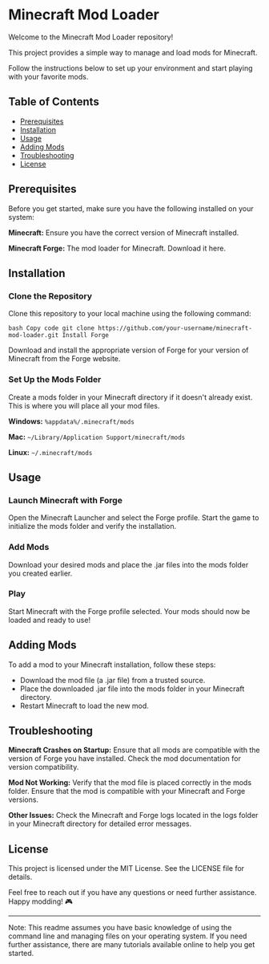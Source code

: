 # Minecraft Mod Loader

Welcome to the Minecraft Mod Loader repository!

This project provides a simple way to manage and load mods for Minecraft.

Follow the instructions below to set up your environment and start playing with your favorite mods.

## Table of Contents

* [Prerequisites](https://github.com/csteel217/MinecraftMods?tab=readme-ov-file#prerequisites)
* [Installation](https://github.com/csteel217/MinecraftMods?tab=readme-ov-file#installation)
* [Usage](https://github.com/csteel217/MinecraftMods?tab=readme-ov-file#usage)
* [Adding Mods](https://github.com/csteel217/MinecraftMods?tab=readme-ov-file#adding-mods)
* [Troubleshooting](https://github.com/csteel217/MinecraftMods?tab=readme-ov-file#troubleshooting)
* [License](https://github.com/csteel217/MinecraftMods?tab=readme-ov-file#license)

## Prerequisites

Before you get started, make sure you have the following installed on your system:

**Minecraft:** Ensure you have the correct version of Minecraft installed.

**Minecraft Forge:** The mod loader for Minecraft. Download it here.

## Installation

### Clone the Repository

Clone this repository to your local machine using the following command:

`bash
Copy code
git clone https://github.com/your-username/minecraft-mod-loader.git
Install Forge`

Download and install the appropriate version of Forge for your version of Minecraft from the Forge website.

### Set Up the Mods Folder

Create a mods folder in your Minecraft directory if it doesn't already exist. This is where you will place all your mod files.

**Windows:** `%appdata%/.minecraft/mods`

**Mac:** `~/Library/Application Support/minecraft/mods`

**Linux:** `~/.minecraft/mods`

## Usage

### Launch Minecraft with Forge

Open the Minecraft Launcher and select the Forge profile. Start the game to initialize the mods folder and verify the installation.

### Add Mods

Download your desired mods and place the .jar files into the mods folder you created earlier.

### Play

Start Minecraft with the Forge profile selected. Your mods should now be loaded and ready to use!

## Adding Mods

To add a mod to your Minecraft installation, follow these steps:

* Download the mod file (a .jar file) from a trusted source.
* Place the downloaded .jar file into the mods folder in your Minecraft directory.
* Restart Minecraft to load the new mod.

## Troubleshooting

**Minecraft Crashes on Startup:** Ensure that all mods are compatible with the version of Forge you have installed. Check the mod documentation for version compatibility.

**Mod Not Working:** Verify that the mod file is placed correctly in the mods folder. Ensure that the mod is compatible with your Minecraft and Forge versions.

**Other Issues:** Check the Minecraft and Forge logs located in the logs folder in your Minecraft directory for detailed error messages.

## License

This project is licensed under the MIT License. See the LICENSE file for details.

Feel free to reach out if you have any questions or need further assistance. Happy modding! 🎮

---

Note: This readme assumes you have basic knowledge of using the command line and managing files on your operating system. If you need further assistance, there are many tutorials available online to help you get started.
